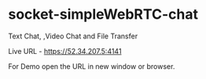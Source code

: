 # socket-simpleWebRTC-chat

Text Chat,
,Video Chat and File Transfer

Live URL - https://52.34.207.5:4141

For Demo open the URL in new window or browser.

